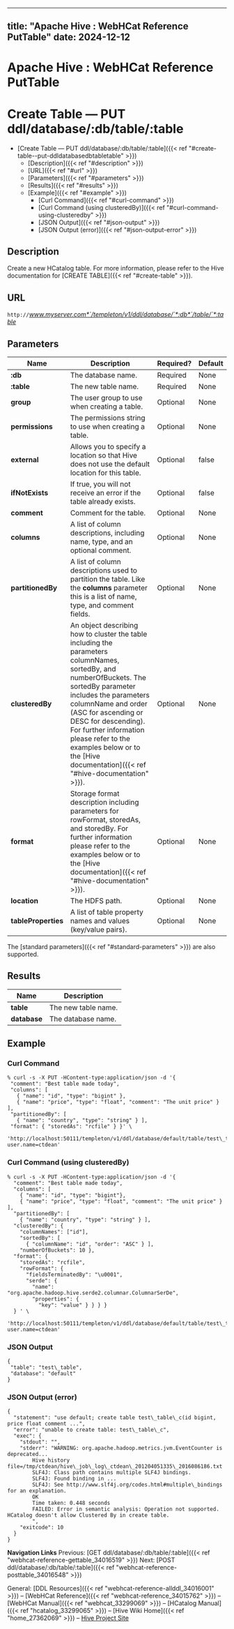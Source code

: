 ---

title: "Apache Hive : WebHCat Reference PutTable"
date: 2024-12-12
----------------

# Apache Hive : WebHCat Reference PutTable

# Create Table — PUT ddl/database/:db/table/:table

* [Create Table — PUT ddl/database/:db/table/:table]({{< ref "#create-table--put-ddldatabasedbtabletable" >}})
  + [Description]({{< ref "#description" >}})
  + [URL]({{< ref "#url" >}})
  + [Parameters]({{< ref "#parameters" >}})
  + [Results]({{< ref "#results" >}})
  + [Example]({{< ref "#example" >}})
    - [Curl Command]({{< ref "#curl-command" >}})
    - [Curl Command (using clusteredBy)]({{< ref "#curl-command-using-clusteredby" >}})
    - [JSON Output]({{< ref "#json-output" >}})
    - [JSON Output (error)]({{< ref "#json-output-error" >}})

## Description

Create a new HCatalog table. For more information, please refer to the Hive documentation for [CREATE TABLE]({{< ref "#create-table" >}}).

## URL

`http://`*www.myserver.com*`/templeton/v1/ddl/database/`*:db*`/table/`*:table*

## Parameters

|        Name         |                                                                                                                                                                           Description                                                                                                                                                                            | Required? | Default |
|---------------------|------------------------------------------------------------------------------------------------------------------------------------------------------------------------------------------------------------------------------------------------------------------------------------------------------------------------------------------------------------------|-----------|---------|
| **:db**             | The database name.                                                                                                                                                                                                                                                                                                                                               | Required  | None    |
| **:table**          | The new table name.                                                                                                                                                                                                                                                                                                                                              | Required  | None    |
| **group**           | The user group to use when creating a table.                                                                                                                                                                                                                                                                                                                     | Optional  | None    |
| **permissions**     | The permissions string to use when creating a table.                                                                                                                                                                                                                                                                                                             | Optional  | None    |
| **external**        | Allows you to specify a location so that Hive does not use the default location for this table.                                                                                                                                                                                                                                                                  | Optional  | false   |
| **ifNotExists**     | If true, you will not receive an error if the table already exists.                                                                                                                                                                                                                                                                                              | Optional  | false   |
| **comment**         | Comment for the table.                                                                                                                                                                                                                                                                                                                                           | Optional  | None    |
| **columns**         | A list of column descriptions, including name, type, and an optional comment.                                                                                                                                                                                                                                                                                    | Optional  | None    |
| **partitionedBy**   | A list of column descriptions used to partition the table. Like the **columns** parameter this is a list of name, type, and comment fields.                                                                                                                                                                                                                      | Optional  | None    |
| **clusteredBy**     | An object describing how to cluster the table including the parameters columnNames, sortedBy, and numberOfBuckets. The sortedBy parameter includes the parameters columnName and order (ASC for ascending or DESC for descending). For further information please refer to the examples below or to the [Hive documentation]({{< ref "#hive-documentation" >}}). | Optional  | None    |
| **format**          | Storage format description including parameters for rowFormat, storedAs, and storedBy. For further information please refer to the examples below or to the [Hive documentation]({{< ref "#hive-documentation" >}}).                                                                                                                                             | Optional  | None    |
| **location**        | The HDFS path.                                                                                                                                                                                                                                                                                                                                                   | Optional  | None    |
| **tableProperties** | A list of table property names and values (key/value pairs).                                                                                                                                                                                                                                                                                                     | Optional  | None    |

The [standard parameters]({{< ref "#standard-parameters" >}}) are also supported.

## Results

|     Name     |     Description     |
|--------------|---------------------|
| **table**    | The new table name. |
| **database** | The database name.  |

## Example

### Curl Command

```
% curl -s -X PUT -HContent-type:application/json -d '{
 "comment": "Best table made today",
 "columns": [
   { "name": "id", "type": "bigint" },
   { "name": "price", "type": "float", "comment": "The unit price" } ],
 "partitionedBy": [
   { "name": "country", "type": "string" } ],
 "format": { "storedAs": "rcfile" } }' \
 'http://localhost:50111/templeton/v1/ddl/database/default/table/test\_table?user.name=ctdean'

```

### Curl Command (using clusteredBy)

```
% curl -s -X PUT -HContent-type:application/json -d '{
  "comment": "Best table made today",
  "columns": [
    { "name": "id", "type": "bigint"},
    { "name": "price", "type": "float", "comment": "The unit price" } ],
  "partitionedBy": [
    { "name": "country", "type": "string" } ],
  "clusteredBy": {
    "columnNames": ["id"],
    "sortedBy": [
      { "columnName": "id", "order": "ASC" } ],
    "numberOfBuckets": 10 },
  "format": {
    "storedAs": "rcfile",
    "rowFormat": {
      "fieldsTerminatedBy": "\u0001",
      "serde": {
        "name": "org.apache.hadoop.hive.serde2.columnar.ColumnarSerDe",
        "properties": {
          "key": "value" } } } }
  } ' \
  'http://localhost:50111/templeton/v1/ddl/database/default/table/test\_table\_c?user.name=ctdean'

```

### JSON Output

```
{
 "table": "test\_table",
 "database": "default"
}

```

### JSON Output (error)

```
{
  "statement": "use default; create table test\_table\_c(id bigint, price float comment ...",
  "error": "unable to create table: test\_table\_c",
  "exec": {
    "stdout": "",
    "stderr": "WARNING: org.apache.hadoop.metrics.jvm.EventCounter is deprecated...
        Hive history file=/tmp/ctdean/hive\_job\_log\_ctdean\_201204051335\_2016086186.txt
        SLF4J: Class path contains multiple SLF4J bindings.
        SLF4J: Found binding in ...
        SLF4J: See http://www.slf4j.org/codes.html#multiple\_bindings for an explanation.
        OK
        Time taken: 0.448 seconds
        FAILED: Error in semantic analysis: Operation not supported. HCatalog doesn't allow Clustered By in create table.
        ",
    "exitcode": 10
  }
}

```

**Navigation Links**
Previous: [GET ddl/database/:db/table/:table]({{< ref "webhcat-reference-gettable_34016519" >}}) Next: [POST ddl/database/:db/table/:table]({{< ref "webhcat-reference-posttable_34016548" >}})

General: [DDL Resources]({{< ref "webhcat-reference-allddl_34016001" >}}) – [WebHCat Reference]({{< ref "webhcat-reference_34015762" >}}) – [WebHCat Manual]({{< ref "webhcat_33299069" >}}) – [HCatalog Manual]({{< ref "hcatalog_33299065" >}}) – [Hive Wiki Home]({{< ref "home_27362069" >}}) – [Hive Project Site](http://hive.apache.org/)

